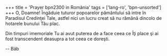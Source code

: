 +++
title = 'Prayer bpn2300 in România'
tags = ['lang-ro', 'bpn-unsorted']
+++
O, Doamne! Îngăduie tuturor popoarelor pământului să intre în Paradisul Credinţei Tale, astfel nici un lucru creat să nu rămână dincolo de hotarele bunului Tău plac.

Din timpuri imemoriale Tu ai avut puterea de a face ceea ce Îţi place şi ai fost transcendent deasupra a tot ceea ce doreşti.

-- Báb
